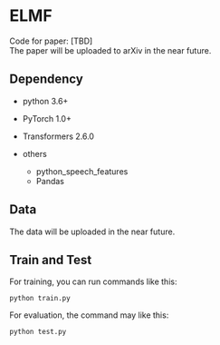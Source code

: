 # ELMF
Code for paper: [TBD]  
The paper will be uploaded to arXiv in the near future.  

## Dependency
- python 3.6+
- PyTorch 1.0+
- Transformers 2.6.0

- others
    - python_speech_features
    - Pandas

## Data
The data will be uploaded in the near future.

## Train and Test
For training, you can run commands like this:  
```shell
python train.py
```

For evaluation, the command may like this:
```shell
python test.py
```